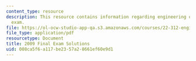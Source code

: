 ```yaml
---
content_type: resource
description: This resource contains information regarding engineering of nuclear reactors
  exam.
file: https://ol-ocw-studio-app-qa.s3.amazonaws.com/courses/22-312-engineering-of-nuclear-reactors-fall-2015/008ca5f6a117be2357a28661ef60e9d1_MIT22_312F15_final_2009Sol.pdf
file_type: application/pdf
resourcetype: Document
title: 2009 Final Exam Solutions
uid: 008ca5f6-a117-be23-57a2-8661ef60e9d1
---
```

